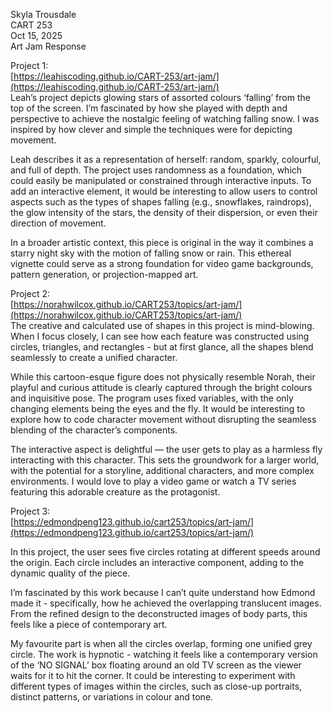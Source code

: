   
Skyla Trousdale  
CART 253  
Oct 15, 2025  
Art Jam Response 

Project 1:   
[https://leahiscoding.github.io/CART-253/art-jam/](https://leahiscoding.github.io/CART-253/art-jam/)  
	Leah’s project depicts glowing stars of assorted colours ‘falling’ from the top of the screen. I’m fascinated by how she played with depth and perspective to achieve the nostalgic feeling of watching falling snow. I was inspired by how clever and simple the techniques were for depicting movement.

Leah describes it as a representation of herself: random, sparkly, colourful, and full of depth. The project uses randomness as a foundation, which could easily be manipulated or constrained through interactive inputs. To add an interactive element, it would be interesting to allow users to control aspects such as the types of shapes falling (e.g., snowflakes, raindrops), the glow intensity of the stars, the density of their dispersion, or even their direction of movement.

In a broader artistic context, this piece is original in the way it combines a starry night sky with the motion of falling snow or rain. This ethereal vignette could serve as a strong foundation for video game backgrounds, pattern generation, or projection-mapped art.

Project 2:   
[https://norahwilcox.github.io/CART253/topics/art-jam/](https://norahwilcox.github.io/CART253/topics/art-jam/)  
	The creative and calculated use of shapes in this project is mind-blowing. When I focus closely, I can see how each feature was constructed using circles, triangles, and rectangles \- but at first glance, all the shapes blend seamlessly to create a unified character.

While this cartoon-esque figure does not physically resemble Norah, their playful and curious attitude is clearly captured through the bright colours and inquisitive pose. The program uses fixed variables, with the only changing elements being the eyes and the fly. It would be interesting to explore how to code character movement without disrupting the seamless blending of the character’s components.

The interactive aspect is delightful — the user gets to play as a harmless fly interacting with this character. This sets the groundwork for a larger world, with the potential for a storyline, additional characters, and more complex environments. I would love to play a video game or watch a TV series featuring this adorable creature as the protagonist.

Project 3:   
[https://edmondpeng123.github.io/cart253/topics/art-jam/](https://edmondpeng123.github.io/cart253/topics/art-jam/)

In this project, the user sees five circles rotating at different speeds around the origin. Each circle includes an interactive component, adding to the dynamic quality of the piece.

I’m fascinated by this work because I can’t quite understand how Edmond made it \- specifically, how he achieved the overlapping translucent images. From the refined design to the deconstructed images of body parts, this feels like a piece of contemporary art.

My favourite part is when all the circles overlap, forming one unified grey circle. The work is hypnotic \- watching it feels like a contemporary version of the ‘NO SIGNAL’ box floating around an old TV screen as the viewer waits for it to hit the corner. It could be interesting to experiment with different types of images within the circles, such as close-up portraits, distinct patterns, or variations in colour and tone.

